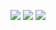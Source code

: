 <a href="https://www.instagram.com/jeayoung_06/" target="_blank"><img src="https://img.shields.io/badge/
jeayoung_06-E4405F?style=for-the-badge&logo=instagram&logoColor=white"/></a>
<img src="https://img.shields.io/badge/sjy48701656@gmail.com-EA4335?style=for-the-badge&logo=gmail&logoColor=white"/>
<img src="https://img.shields.io/badge/난글씨제한이없#0784-5865F2?style=for-the-badge&logo=discord&logoColor=white"/>


<!--
**domangga/domangga** is a ✨ _special_ ✨ repository because its `README.md` (this file) appears on your GitHub profile.

Here are some ideas to get you started:

- 🔭 I’m currently working on ...
- 🌱 I’m currently learning ...
- 👯 I’m looking to collaborate on ...
- 🤔 I’m looking for help with ...
- 💬 Ask me about ...
- 📫 How to reach me: ...
- 😄 Pronouns: ...
- ⚡ Fun fact: ...
-->
